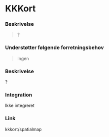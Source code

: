 # KKKort

### Beskrivelse

> ?

### Understøtter følgende forretningsbehov

> Ingen

### Beskrivelse

?

### Integration

Ikke integreret

### Link

kkkort/spatialmap
